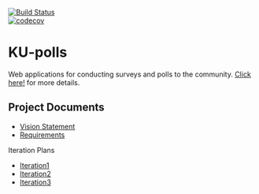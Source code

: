 [![Build Status](https://app.travis-ci.com/vnsvakanda/ku-polls.svg?branch=main)](https://app.travis-ci.com/Ing140943/ku-polls)     
[![codecov](https://codecov.io/gh/vnsvakanda/ku-polls/branch/main/graph/badge.svg?token=O5A09DJNU3)](https://codecov.io/gh/vnsvakanda/ku-polls)

# KU-polls

Web applications for conducting surveys and polls to the community. [Click here!](https://github.com/vnsvakanda/ku-polls/wiki) for more details.

## Project Documents

* [Vision Statement](https://github.com/vnsvakanda/ku-polls/wiki/Vision-Statement)
* [Requirements](https://github.com/vnsvakanda/ku-polls/wiki/Requirements)

Iteration Plans

* [Iteration1](https://github.com/vnsvakanda/ku-polls/wiki/Iteration-1)
* [Iteration2](https://github.com/vnsvakanda/ku-polls/wiki/Iteration-2)
* [Iteration3](https://github.com/vnsvakanda/ku-polls/wiki/Iteration-3)

